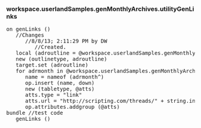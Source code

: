 ### workspace.userlandSamples.genMonthlyArchives.utilityGenLinks
<pre>
on genLinks ()
   //Changes
      //8/8/13; 2:11:29 PM by DW
         //Created.
   local (adroutline = @workspace.userlandSamples.genMonthlyArchives.links, name, atts)
   new (outlinetype, adroutline)
   target.set (adroutline)
   for adrmonth in @workspace.userlandSamples.genMonthlyArchives.months
      name = nameof (adrmonth^)
      op.insert (name, down)
      new (tabletype, @atts)
      atts.type = "link"
      atts.url = "http://scripting.com/threads/" + string.innercasename (name) + ".html"
      op.attributes.addgroup (@atts)
bundle //test code
   genLinks ()

</pre>